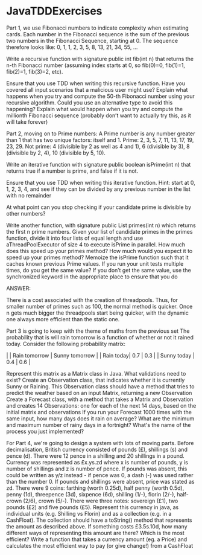# JavaTDDExercises

Part 1, we use Fibonacci numbers to indicate complexity when estimating cards.  Each number in the Fibonacci sequence is the sum of the previous two numbers in the Fibonacci Sequence, starting at 0.  The sequence therefore looks like: 0, 1, 1, 2, 3, 5, 8, 13, 21, 34, 55, …
 
Write a recursive function with signature public int fib(int n) that returns the n-th Fibonacci number (assuming index starts at 0, so fib(0)=0, fib(1)=1, fib(2)=1, fib(3)=2, etc).

Ensure that you use TDD when writing this recursive function. Have you covered all input scenarios that a malicious user might use?
Explain what happens when you try and compute the 50-th Fibonacci number using your recursive algorithm.  Could you use an alternative type to avoid this happening?
Explain what would happen when you try and compute the millionth Fibonacci sequence (probably don’t want to actually try this, as it will take forever)

 
Part 2, moving on to Prime numbers: A Prime number is any number greater than 1 that has two unique factors: itself and 1.  Prime: 2, 3, 5, 7, 11, 13, 17, 19, 23, 29.  Not prime: 4 (divisible by 2 as well as 4 and 1), 6 (divisible by 3), 8 (divisible by 2, 4), 10 (divisible by 5, 10).
 
Write an iterative function with signature public boolean isPrime(int n) that returns true if a number is prime, and false if it is not.

Ensure that you use TDD when writing this iterative function.
Hint: start at 0, 1, 2, 3, 4, and see if they can be divided by any previous number in the list with no remainder

At what point can you stop checking if your candidate prime is divisible by other numbers?

Write another function, with signature public List<Integer> primes(int n) which returns the first n prime numbers.
Given your list of candidate primes in the primes function, divide it into four lists of equal length and use aThreadPoolExecutor of size 4 to execute isPrime in parallel.  How much does this speed up your primes method?  How much would you expect it to speed up your primes method?
Memoize the isPrime function such that it caches known previous Prime values.  If you run your unit tests multiple times, do you get the same value?
If you don’t get the same value, use the synchronized keyword in the appropriate place to ensure that you do

ANSWER:

There is a cost associated with the creation of threadpools.
Thus, for smaller number of primes such as 100, the normal method is quicker.
Once n gets much bigger the threadpools start being quicker, with the dynamic one always more efficient than the static one.

Part 3 is going to keep with the theme of maths from the previous set
The probability that is will rain tomorrow is a function of whether or not it rained today.  Consider the following probability matrix:

| | Rain tomorrow | Sunny tomorrow |
| Rain today| 0.7 | 0.3 |
| Sunny today | 0.4 | 0.6 |

Represent this matrix as a Matrix class in Java.  What validations need to exist?
Create an Observation class, that indicates whether it is currently Sunny or Raining.  This Observation class should have a method that tries to predict the weather based on an input Matrix, returning a new Observation
Create a Forecast class, with a method that takes a Matrix and Observation and creates 14 Observations: one for each of the next 14 days, based on the initial matrix and observations
If you run your Forecast 1000 times with the same input, how many days does it rain on average? What are the minimum and maximum number of rainy days in a fortnight?
What's the name of the process you just implemented?


For Part 4, we're going to design a system with lots of moving parts.
Before decimalisation, British currency consisted of pounds (£), shillings (s) and pence (d).
There were 12 pence in a shilling and 20 shillings in a pound.
Currency was represented as £x.ys.zd where x is number of pounds, y is number of shillings and z is number of pence.  If pounds was absent, this could be written as y/z instead - if pence was 0, a dash (-) was used rather than the number 0.  If pounds and shillings were absent, price was stated as zd.
There were 9 coins: farthing (worth 0.25d), half penny (worth 0.5d), penny (1d), threepence (3d), sixpence (6d), shilling (1/-), florin (2/-), half-crown (2/6), crown (5/-).  There were three notes: sovereign (£1), two pounds (£2) and five pounds (£5).
Represent this currency in java, as individual units (e.g. Shilling vs Florin) and as a collection (e.g. in a CashFloat).  The collection should have a toString() method that represents the amount as described above.
If something costs £3.5s.10d, how many different ways of representing this amount are there?  Which is the most efficient?
Write a function that takes a currency amount (eg. a Price) and calculates the most efficient way to pay (or give change!) from a CashFloat
